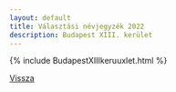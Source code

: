```yaml
---
layout: default
title: Választási névjegyzék 2022
description: Budapest XIII. kerület
---
```


{% include BudapestXIIIkeruuxlet.html %}

[Vissza](./)